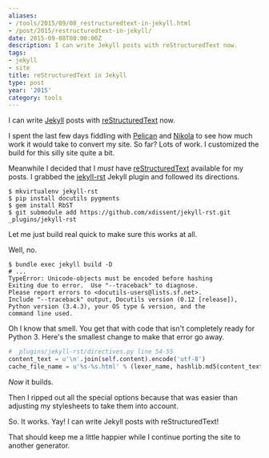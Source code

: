 ```yaml
---
aliases:
- /tools/2015/09/08_restructuredtext-in-jekyll.html
- /post/2015/restructuredtext-in-jekyll/
date: 2015-09-08T00:00:00Z
description: I can write Jekyll posts with reStructuredText now.
tags:
- jekyll
- site
title: reStructuredText in Jekyll
type: post
year: '2015'
category: tools
---
```

[Jekyll]: http://jekyllrb.com/
[reStructuredText]: http://docutils.sourceforge.net/rst.html
I can write [Jekyll][] posts with [reStructuredText][] now.
<!--more-->

I spent the last few days fiddling with [Pelican][] and [Nikola][] to see how
much work it would take to convert my site. So far? Lots of work. I 
customized the build for this silly site quite a bit.

Meanwhile I decided that I *must* have [reStructuredText][] available for my posts.
I grabbed the [jekyll-rst][] Jekyll plugin and followed its directions.

[Pelican]: http://blog.getpelican.com
[Nikola]: http://getnikola.com
[jekyll-rst]: https://github.com/xdissent/jekyll-rst

    $ mkvirtualenv jekyll-rst
    $ pip install docutils pygments
    $ gem install RbST
    $ git submodule add https://github.com/xdissent/jekyll-rst.git _plugins/jekyll-rst

Let me just build real quick to make sure this works at all.

Well, no.

    $ bundle exec jekyll build -D
    # ...
    TypeError: Unicode-objects must be encoded before hashing
    Exiting due to error.  Use "--traceback" to diagnose.
    Please report errors to <docutils-users@lists.sf.net>.
    Include "--traceback" output, Docutils version (0.12 [release]),
    Python version (3.4.3), your OS type & version, and the
    command line used.

Oh I know that smell. You get that with code that isn't completely ready for
Python 3. Here's the smallest change to make that error go away.

``` python
# _plugins/jekyll-rst/directives.py line 54-55
content_text = u'\n'.join(self.content).encode('utf-8')
cache_file_name = u'%s-%s.html' % (lexer_name, hashlib.md5(content_text).hexdigest())
```

*Now* it builds.

Then I ripped out all the special options because that was easier than
adjusting my stylesheets to take them into account.

So. It works. Yay! I can write Jekyll posts with reStructuredText!

That should keep me a little happier while I continue porting the site to
another generator.
